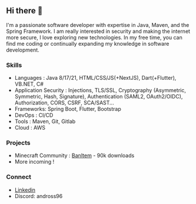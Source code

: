 ## Hi there 👋
I'm a passionate software developer with expertise in Java, Maven, and the Spring Framework. I am really interested in security and making the internet more secure, I love exploring new technologies. In my free time, you can find me coding or continually expanding my knowledge in software development.

### Skills
- Languages : Java 8/17/21, HTML/CSS/JS(+NextJS), Dart(+Flutter), VB.NET, C#
- Application Security : Injections, TLS/SSL, Cryptography (Asymmetric, Symmetric, Hash, Signature), Authentication (SAML2, OAuth2/OIDC), Authorization, CORS, CSRF, SCA/SAST...
- Frameworks: Spring Boot, Flutter, Bootstrap
- DevOps : CI/CD
- Tools : Maven, Git, Gitlab
- Cloud : AWS

### Projects
- Minecraft Community : [BanItem](https://www.spigotmc.org/resources/banitem-1-7.67701/) - 90k downloads
- More incoming !

### Connect
- [Linkedin](https://www.linkedin.com/in/andross96/)
- Discord: andross96


